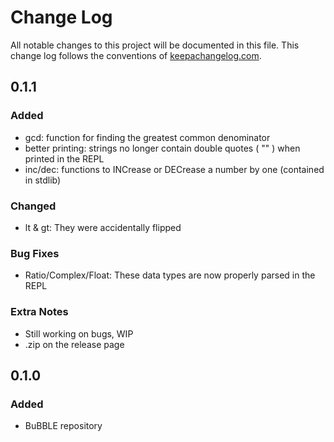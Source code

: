 # Change Log
All notable changes to this project will be documented in this file. This change log follows the conventions of [keepachangelog.com](http://keepachangelog.com/).  

## 0.1.1
### Added 
- gcd: function for finding the greatest common denominator
- better printing: strings no longer contain double quotes ( "" ) when printed in the REPL 
- inc/dec: functions to INCrease or DECrease a number by one (contained in stdlib)

### Changed
- lt & gt: They were accidentally flipped

### Bug Fixes
- Ratio/Complex/Float: These data types are now properly parsed in the REPL

### Extra Notes
- Still working on bugs, WIP
- .zip on the release page



## 0.1.0 
### Added
- BuBBLE repository 
